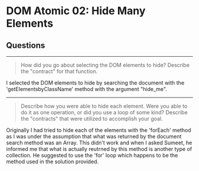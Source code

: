 # DOM Atomic 02: Hide Many Elements

## Questions

---

> How did you go about selecting the DOM elements to hide? Describe the "contract" for that function.

I selected the DOM elements to hide by searching the document with the 'getElementsbyClassName' method with the argument "hide_me". 

---

> Describe how you were able to hide each element. Were you able to do it as one operation, or did you use a loop of some kind? Describe the "contracts" that were utilized to accomplish your goal.

Originally I had tried to hide each of the elements with the 'forEach' method as I was under the assumption that what was returned by the document search method was an Array. This didn't work and when I asked Sumeet, he informed me that what is actually reutrned by this method is another type of collection. He suggested to use the 'for' loop which happens to be the method used in the solution provided. 